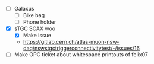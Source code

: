 - [ ] Galaxus
  - [ ] Bike bag
  - [ ] Phone holder
- [X] sTGC SCAX woo
  - [X] Make issue
  - https://gitlab.cern.ch/atlas-muon-nsw-daq/nswstgctriggerconnectivitytest/-/issues/16
- [ ] Make OPC ticket about whitespace printouts of felix07
